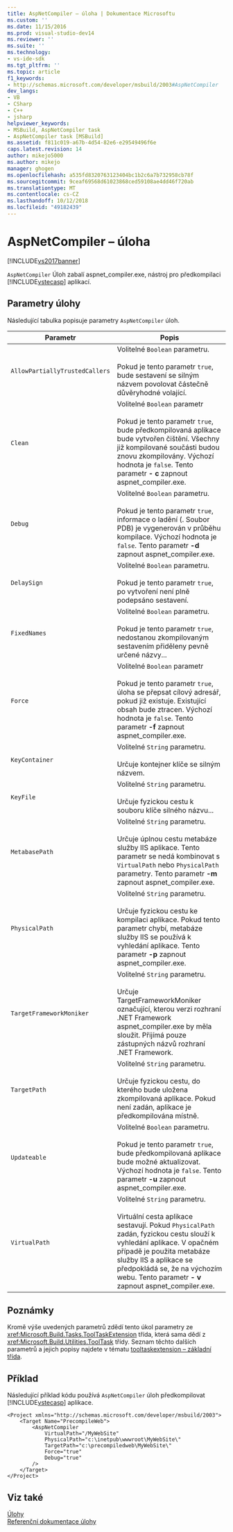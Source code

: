 ```yaml
---
title: AspNetCompiler – úloha | Dokumentace Microsoftu
ms.custom: ''
ms.date: 11/15/2016
ms.prod: visual-studio-dev14
ms.reviewer: ''
ms.suite: ''
ms.technology:
- vs-ide-sdk
ms.tgt_pltfrm: ''
ms.topic: article
f1_keywords:
- http://schemas.microsoft.com/developer/msbuild/2003#AspNetCompiler
dev_langs:
- VB
- CSharp
- C++
- jsharp
helpviewer_keywords:
- MSBuild, AspNetCompiler task
- AspNetCompiler task [MSBuild]
ms.assetid: f811c019-a67b-4d54-82e6-e29549496f6e
caps.latest.revision: 14
author: mikejo5000
ms.author: mikejo
manager: ghogen
ms.openlocfilehash: a535fd8320763123404bc1b2c6a7b732958cb78f
ms.sourcegitcommit: 9ceaf69568d61023868ced59108ae4dd46f720ab
ms.translationtype: MT
ms.contentlocale: cs-CZ
ms.lasthandoff: 10/12/2018
ms.locfileid: "49182439"
---
```

# <a name="aspnetcompiler-task"></a>AspNetCompiler – úloha
[!INCLUDE[vs2017banner](../includes/vs2017banner.md)]

  
`AspNetCompiler` Úloh zabalí aspnet_compiler.exe, nástroj pro předkompilaci [!INCLUDE[vstecasp](../includes/vstecasp-md.md)] aplikací.  
  
## <a name="task-parameters"></a>Parametry úlohy  
 Následující tabulka popisuje parametry `AspNetCompiler` úloh.  
  
|Parametr|Popis|  
|---------------|-----------------|  
|`AllowPartiallyTrustedCallers`|Volitelné `Boolean` parametru.<br /><br /> Pokud je tento parametr `true`, bude sestavení se silným názvem povolovat částečně důvěryhodné volající.|  
|`Clean`|Volitelné `Boolean` parametr<br /><br /> Pokud je tento parametr `true`, bude předkompilovaná aplikace bude vytvořen čištění. Všechny již kompilované součásti budou znovu zkompilovány. Výchozí hodnota je `false`. Tento parametr **- c** zapnout aspnet_compiler.exe.|  
|`Debug`|Volitelné `Boolean` parametru.<br /><br /> Pokud je tento parametr `true`, informace o ladění (. Soubor PDB) je vygenerován v průběhu kompilace. Výchozí hodnota je `false`. Tento parametr **-d** zapnout aspnet_compiler.exe.|  
|`DelaySign`|Volitelné `Boolean` parametru.<br /><br /> Pokud je tento parametr `true`, po vytvoření není plně podepsáno sestavení.|  
|`FixedNames`|Volitelné `Boolean` parametru.<br /><br /> Pokud je tento parametr `true`, nedostanou zkompilovaným sestavením přiděleny pevně určené názvy...|  
|`Force`|Volitelné `Boolean` parametr<br /><br /> Pokud je tento parametr `true`, úloha se přepsat cílový adresář, pokud již existuje. Existující obsah bude ztracen. Výchozí hodnota je `false`. Tento parametr **-f** zapnout aspnet_compiler.exe.|  
|`KeyContainer`|Volitelné `String` parametru.<br /><br /> Určuje kontejner klíče se silným názvem.|  
|`KeyFile`|Volitelné `String` parametru.<br /><br /> Určuje fyzickou cestu k souboru klíče silného názvu...|  
|`MetabasePath`|Volitelné `String` parametru.<br /><br /> Určuje úplnou cestu metabáze služby IIS aplikace. Tento parametr se nedá kombinovat s `VirtualPath` nebo `PhysicalPath` parametry. Tento parametr **-m** zapnout aspnet_compiler.exe.|  
|`PhysicalPath`|Volitelné `String` parametru.<br /><br /> Určuje fyzickou cestu ke kompilaci aplikace. Pokud tento parametr chybí, metabáze služby IIS se používá k vyhledání aplikace. Tento parametr **-p** zapnout aspnet_compiler.exe.|  
|`TargetFrameworkMoniker`|Volitelné `String` parametru.<br /><br /> Určuje TargetFrameworkMoniker označující, kterou verzi rozhraní .NET Framework aspnet_compiler.exe by měla sloužit. Přijímá pouze zástupných názvů rozhraní .NET Framework.|  
|`TargetPath`|Volitelné `String` parametru.<br /><br /> Určuje fyzickou cestu, do kterého bude uložena zkompilovaná aplikace. Pokud není zadán, aplikace je předkompilována místně.|  
|`Updateable`|Volitelné `Boolean` parametru.<br /><br /> Pokud je tento parametr `true`, bude předkompilovaná aplikace bude možné aktualizovat.  Výchozí hodnota je `false`. Tento parametr **-u** zapnout aspnet_compiler.exe.|  
|`VirtualPath`|Volitelné `String` parametru.<br /><br /> Virtuální cesta aplikace sestavují. Pokud `PhysicalPath` zadán, fyzickou cestu slouží k vyhledání aplikace. V opačném případě je použita metabáze služby IIS a aplikace se předpokládá se, že na výchozím webu. Tento parametr **- v** zapnout aspnet_compiler.exe.|  
  
## <a name="remarks"></a>Poznámky  
 Kromě výše uvedených parametrů zdědí tento úkol parametry ze <xref:Microsoft.Build.Tasks.ToolTaskExtension> třída, která sama dědí z <xref:Microsoft.Build.Utilities.ToolTask> třídy. Seznam těchto dalších parametrů a jejich popisy najdete v tématu [tooltaskextension – základní třída](../msbuild/tooltaskextension-base-class.md).  
  
## <a name="example"></a>Příklad  
 Následující příklad kódu používá `AspNetCompiler` úloh předkompilovat [!INCLUDE[vstecasp](../includes/vstecasp-md.md)] aplikace.  
  
```  
<Project xmlns="http://schemas.microsoft.com/developer/msbuild/2003">  
    <Target Name="PrecompileWeb">  
        <AspNetCompiler  
            VirtualPath="/MyWebSite"  
            PhysicalPath="c:\inetpub\wwwroot\MyWebSite\"  
            TargetPath="c:\precompiledweb\MyWebSite\"  
            Force="true"  
            Debug="true"  
        />  
    </Target>  
</Project>  
```  
  
## <a name="see-also"></a>Viz také  
 [Úlohy](../msbuild/msbuild-tasks.md)   
 [Referenční dokumentace úlohy](../msbuild/msbuild-task-reference.md)



